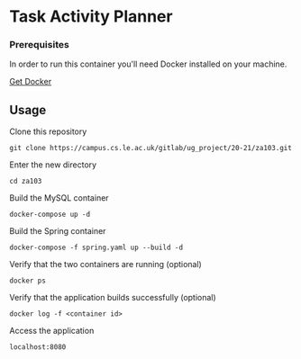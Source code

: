 # Task Activity Planner

### Prerequisites
In order to run this container you'll need Docker installed on your machine.

[Get Docker](https://docs.docker.com/get-docker/)

## Usage

Clone this repository
```shell
git clone https://campus.cs.le.ac.uk/gitlab/ug_project/20-21/za103.git
```

Enter the new directory
```shell
cd za103
```

Build the MySQL container
```shell
docker-compose up -d
```

Build the Spring container
```shell
docker-compose -f spring.yaml up --build -d
```

Verify that the two containers are running (optional)
```shell
docker ps
```

Verify that the application builds successfully (optional) 
```shell
docker log -f <container id>
```

Access the application
```shell
localhost:8080
```

